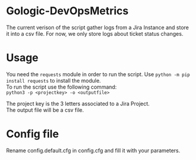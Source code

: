 # Gologic-DevOpsMetrics
The current verison of the script gather logs from a Jira Instance and store it into a csv file. For now, we only store logs about ticket status changes.

# Usage 
You need the `requests` module in order to run the script. Use `python -m pip install requests` to install the module. <br />
To run the script use the following command: <br />
`python3 -p <projectkey> -o <outputfile>`

The project key is the 3 letters associated to a Jira Project. <br />
The output file will be a csv file.

# Config file

Rename config.default.cfg in config.cfg and fill it with your parameters.
